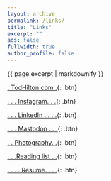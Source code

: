 ```yaml
---
layout: archive
permalink: /links/
title: "Links"
excerpt: ""
ads: false
fullwidth: true
author_profile: false
---
```


<!-- Instructions for buttons: https://mmistakes.github.io/minimal-mistakes/markup/markup-html-tags-and-formatting/#buttons -->
<!-- More instructions for buttons: https://mmistakes.github.io/minimal-mistakes/docs/utility-classes/#buttons -->

{{ page.excerpt | markdownify }}

[. TodHilton.com .](https://todhilton.com){: .btn}

[. . . Instagram. . .](https://instagram.com/HiltonTod){: .btn}

[. . . LinkedIn . . . .](https://www.linkedin.com/in/todhilton){: .btn}

[. . . Mastodon . . .](https://hachyderm.io/@HiltonTod){: .btn}

[. . Photography. .](https://photos.todhilton.com/){: .btn}

[. . .Reading list . .](/reads/books){: .btn}

[. . . . Resume. . . .](/resume){: .btn}
